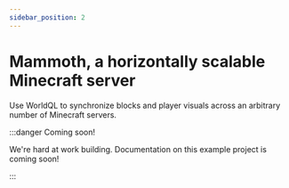 ```yaml
---
sidebar_position: 2
---
```


# Mammoth, a horizontally scalable Minecraft server

Use WorldQL to synchronize blocks and player visuals across an arbitrary number of Minecraft servers.

:::danger Coming soon!

We're hard at work building. Documentation on this example project is coming soon!

:::
